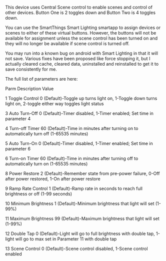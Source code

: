 This device uses Central Scene control to enable scenes and control of other devices. 
Button One is 2 toggles down and Button Two is 4 toggles down.

You can use the SmartThings Smart Lighting smartapp to assign devices or scenes to either of these virtual buttons. 
However, the buttons will not be available for assignment unless the scene control has been turned on and they
will no longer be available if scene control is turned off.

You may run into a known bug on android with Smart Lighting in that it will not save. Various fixes have been proposed
like force stopping it, but I actually cleared cache, cleared data, uninstalled and reinstalled to get it to save
consistently for me.

The full list of parameters are here:

Parm Description           Value

 1   Toggle Control         0 (Default)-Toggle up turns light on, 1-Toggle down turns light on, 2-toggle either way toggles light status

 3   Auto Turn-Off          0 (Default)-Timer disabled, 1-Timer enabled; Set time in parameter 4

 4   Turn-off Timer        60 (Default)-Time in minutes after turning on to automatically turn off (1-65535 minutes)

 5   Auto Turn-On           0 (Default)-Timer disabled, 1-Timer enabled; Set time in parameter 6

 6   Turn-on Timer         60 (Default)-Time in minutes after turning off to automatically turn on (1-65535 minutes)
 
 8   Power Restore          2 (Default)-Remember state from pre-power failure, 0-Off after power restored, 1-On after power restore

 9   Ramp Rate Control      1 (Default)-Ramp rate in seconds to reach full brightness or off (1-99 seconds)

10   Minimum Brightness     1 (Default)-Minimum brightness that light will set (1-99%)

11   Maximum Brightness    99 (Default)-Maximum brightness that light will set (1-99%)

12   Double Tap             0 (Default)-Light will go to full brightness with double tap, 1-light will go to max set in Parameter 11 with double tap 

13   Scene Control          0 (Default)-Scene control disabled, 1-Scene control enabled
